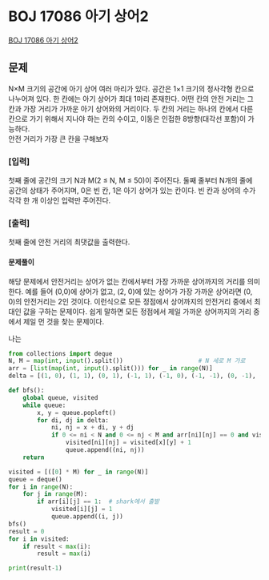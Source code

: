 # BOJ 17086 아기 상어2
[BOJ 17086 아기 상어2](https://www.acmicpc.net/problem/17086)
## 문제
N×M 크기의 공간에 아기 상어 여러 마리가 있다. 공간은 1×1 크기의 정사각형 칸으로 나누어져 있다. 한 칸에는 아기 상어가 최대 1마리 존재한다.
어떤 칸의 안전 거리는 그 칸과 가장 거리가 가까운 아기 상어와의 거리이다. 두 칸의 거리는 하나의 칸에서 다른 칸으로 가기 위해서 지나야 하는 칸의 수이고, 이동은 인접한 8방향(대각선 포함)이 가능하다.  
안전 거리가 가장 큰 칸을 구해보자

### [입력]
첫째 줄에 공간의 크기 N과 M(2 ≤ N, M ≤ 50)이 주어진다. 둘째 줄부터 N개의 줄에 공간의 상태가 주어지며, 0은 빈 칸, 1은 아기 상어가 있는 칸이다. 빈 칸과 상어의 수가 각각 한 개 이상인 입력만 주어진다.

### [출력]
첫째 줄에 안전 거리의 최댓값을 출력한다.

#### 문제풀이
해당 문제에서 안전거리는 상어가 없는 칸에서부터 가장 가까운 상어까지의 거리를 의미한다. 예를 들어 (0,0)에 상어가 없고, (2, 0)에 있는 상어가 가장 가까운 상어라면 (0, 0)의 안전거리는 2인 것이다. 이런식으로 모든 정점에서 상어까지의 안전거리 중에서 최대인 값을 구하는 문제이다. 쉽게 말하면 모든 정점에서 제일 가까운 상어까지의 거리 중에서 제일 먼 것을 찾는 문제이다. 

나는 
```python
from collections import deque
N, M = map(int, input().split())                     # N 세로 M 가로
arr = [list(map(int, input().split())) for _ in range(N)]
delta = [(1, 0), (1, 1), (0, 1), (-1, 1), (-1, 0), (-1, -1), (0, -1), (1, -1)]

def bfs():
    global queue, visited
    while queue:
        x, y = queue.popleft()
        for di, dj in delta:
            ni, nj = x + di, y + dj
            if 0 <= ni < N and 0 <= nj < M and arr[ni][nj] == 0 and visited[ni][nj] == 0:
                visited[ni][nj] = visited[x][y] + 1
                queue.append((ni, nj))
    return 

visited = [([0] * M) for _ in range(N)]
queue = deque()
for i in range(N):
    for j in range(M):
        if arr[i][j] == 1:  # shark에서 출발
            visited[i][j] = 1
            queue.append((i, j))
bfs()
result = 0
for i in visited:
    if result < max(i):
        result = max(i)

print(result-1)
```